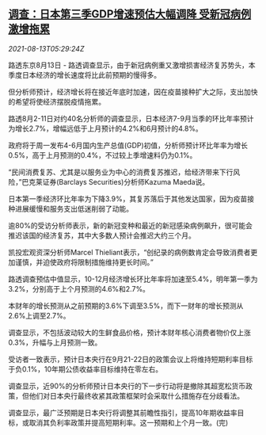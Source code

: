 <!--1628832662000-->
[调查：日本第三季GDP增速预估大幅调降 受新冠病例激增拖累](https://cn.reuters.com/article/poll-japan-q3-gdp-covid-0813-idCNKBS2FE0GM)
------

<div><i>2021-08-13T05:29:24Z</i></div><p>路透东京8月13日 - 路透调查显示，由于新冠病例重又激增损害经济复苏势头，本季度日本经济的增长速度将比此前预期的慢得多。</p><p>但分析师预计，经济增长将在接近年底时加速，因在疫苗接种扩大之际，支出加快的希望将使经济摆脱疫情拖累。</p><p>路透8月2-11日对约40名分析师的调查显示，日本经济7-9月当季的环比年率预计为增长2.7%，增幅远低于上月预计的4.2%和6月预计的4.8%。</p><p>政府将于周一发布4-6月国内生产总值(GDP)初值，分析师预计环比年率为增长0.5%，高于上月预测的0.4%，不过较上季增速料仍为0.1%。</p><p>“民间消费复苏、尤其是以服务业为中心的消费复苏推迟，给经济带来下行风险，”巴克莱证券(Barclays Securities)分析师Kazuma Maeda说。</p><p>日本第一季经济环比年率为下降3.9%，其复苏落后于其他发达国家，因为疫苗接种进展缓慢和服务支出低迷削弱了动能。</p><p>逾80%的受访分析师表示，新的新冠变种和最近的新冠感染病例飙升，很可能会推迟该国的经济复苏，其中大多数人预计会推迟大约三个月。</p><p>凯投宏观资深分析师Marcel Thieliant表示，“创纪录的病例数肯定会导致消费者更加谨慎，并迫使政府将限制措施维持更长时间。”</p><p>路透调查预估中值显示，10-12月经济增长环比年率将加速至5.4%，明年第一季为3.2%，分别高于上个月预测的4.6%和2.7%。</p><p>本财年的增长预测从之前预期的3.6%下调至3.5%，而下一财年的增长预测从2.6%上调至2.7%。</p><p>调查显示，不包括波动较大的生鲜食品价格，预计本财年核心消费者物价仅上涨0.3%，升幅与上月预测一致。</p><p>受访者一致表示，预计日本央行在9月21-22日的政策会议上将维持短期利率目标于负0.1%，10年期公债收益率目标维持在零左右。</p><p>调查显示，近90%的分析师预计日本央行的下一步行动将是撤除其超宽松货币政策，但他们对日本央行最终收紧其政策框架时会采取什么措施存在分歧看法。</p><p>调查显示，最广泛预期是日本央行将调整其前瞻性指引，提高10年期收益率目标，或取消其负利率政策并提高短期利率。这一预期和上个月一致。(完)</p>
